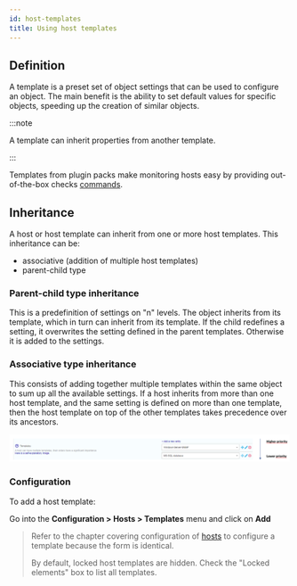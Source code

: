 ```yaml
---
id: host-templates
title: Using host templates
---
```


## Definition

A template is a preset set of object settings that can be used to configure an object. The main benefit is the ability to set default values for specific objects, speeding up the creation of similar objects.

:::note

A template can inherit properties from another template.

:::

Templates from plugin packs make monitoring hosts easy by providing out-of-the-box checks [commands](../generic-object-actions/commands.md).

## Inheritance

A host or host template can inherit from one or more host templates. This inheritance can be:

* associative (addition of multiple host templates)
* parent-child type

### Parent-child type inheritance

This is a predefinition of settings on "n" levels. The object inherits from its template, which in turn can inherit from its template. If the child redefines a setting, it overwrites the setting defined in the parent templates. Otherwise it is added to the settings.

### Associative type inheritance

This consists of adding together multiple templates within the same object to sum up all the available settings. If a host inherits from more than one host template, and the same setting is defined on more than one template, then the host template on top of the other templates takes precedence over its ancestors.

![image](../../assets/host-templates/09hostmodels.png)

### Configuration

To add a host template:

Go into the **Configuration > Hosts > Templates** menu and click on **Add**

> Refer to the chapter covering configuration of [hosts](monitoring-host.md) to configure a template because the form is identical.
>
> By default, locked host templates are hidden. Check the "Locked elements" box to list all templates.
